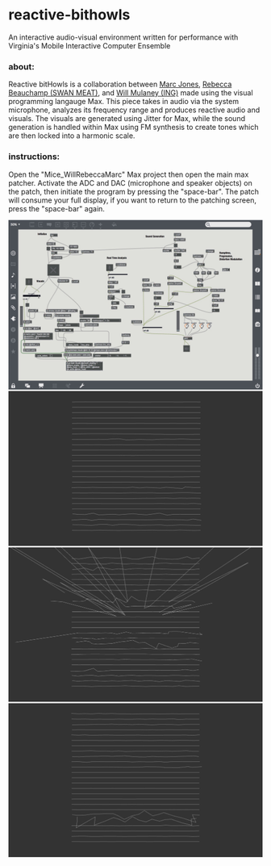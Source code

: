 # reactive-bithowls
An interactive audio-visual environment written for performance with Virginia's Mobile Interactive Computer Ensemble

### about:
Reactive bitHowls is a collaboration between [Marc Jones](https://soundcloud.com/marcjones-67394036), [Rebecca Beauchamp (SWAN MEAT)](https://soundcloud.com/rebabeauchamp), and [Will Mulaney (ING)](https://www.facebook.com/ingthebandfromvirginia/?pnref=story.unseen-section) made using the visual programming langauge Max. This piece takes in audio via the system microphone, analyzes its frequency range and produces reactive audio and visuals. The visuals are generated using Jitter for Max, while the sound generation is handled within Max using FM synthesis to create tones which are then locked into a harmonic scale.

### instructions:
Open the "Mice_WillRebeccaMarc" Max project then open the main max patcher. Activate the ADC and DAC (microphone and speaker objects) on the patch, then initiate the program by pressing the "space-bar". The patch will consume your full display, if you want to return to the patching screen, press the "space-bar" again. 


![alt tag](https://github.com/marcjones-io/reactive-bithowls/blob/master/screenshots/maxpat%20screenshot.jpeg)
![alt tag](https://github.com/marcjones-io/reactive-bithowls/blob/master/screenshots/bithowl%20screenshot1.png)
![alt tag](https://github.com/marcjones-io/reactive-bithowls/blob/master/screenshots/bithowl%20screenshot2.png)
![alt tag](https://github.com/marcjones-io/reactive-bithowls/blob/master/screenshots/bithowl%20screenshot4.png)
